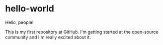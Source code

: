# hello-world

Hello, people!

This is my first repository at GitHub. I'm getting started at the open-source community and I'm really excited about it. 
